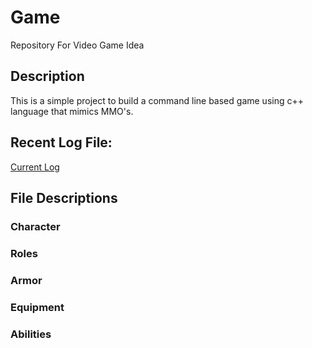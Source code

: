 # Game
Repository For Video Game Idea

## Description
This is a simple project to build a command line based game using c++ language that mimics MMO's.

## Recent Log File: 
[Current Log](https://github.com/jevinevans/Game/blob/July2020/Logs/2020/Log_2020_July_3.md)
	
## File Descriptions
### Character
### Roles
### Armor
### Equipment
### Abilities